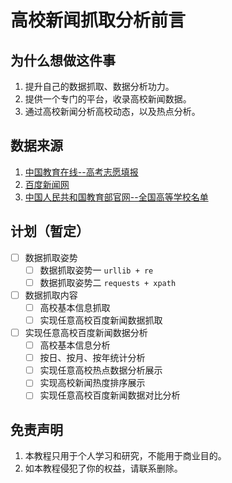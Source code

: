 # 高校新闻抓取分析前言

##  为什么想做这件事
1. 提升自己的数据抓取、数据分析功力。
2. 提供一个专门的平台，收录高校新闻数据。
3. 通过高校新闻分析高校动态，以及热点分析。

## 数据来源

1. [中国教育在线--高考志愿填报](https://gkcx.eol.cn/)
2. [百度新闻网](http://news.baidu.com/)
3. [中国人民共和国教育部官网--全国高等学校名单](http://www.moe.gov.cn/jyb_xxgk/zdgk_sxml/sxml_gdjy/gdjy_gxsz/gxsz_xxmd/)

## 计划（暂定）

- [ ] 数据抓取姿势
    - [ ] 数据抓取姿势一 `urllib + re`
    - [ ] 数据抓取姿势二 `requests + xpath`
  
- [ ] 数据抓取内容
    - [ ] 高校基本信息抓取
    - [ ] 实现任意高校百度新闻数据抓取

- [ ] 实现任意高校百度新闻数据分析
    - [ ] 高校基本信息分析
    - [ ] 按日、按月、按年统计分析
    - [ ] 实现任意高校热点数据分析展示
    - [ ] 实现高校新闻热度排序展示
    - [ ] 实现任意高校百度新闻数据对比分析

## 免责声明
1. 本教程只用于个人学习和研究，不能用于商业目的。
2. 如本教程侵犯了你的权益，请联系删除。